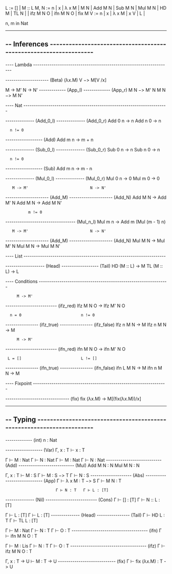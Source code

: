 L    := [] | M :: L
M, N := n | x | λ x M | M N | Add M N | Sub M N | Mul M N | HD M | TL N |
          | ifz M N O | ifn M N O | fix M
V    := n | x | λ x M | x V | L |

n, m in Nat

-------------------------------------------------------------------------------
-- Inferences -----------------------------------------------------------------
-------------------------------------------------------------------------------

---- Lambda -------------------------------------------------------------------

--------------------- (Beta)
 (λx.M) V −> M[V /x]

   M -> M'                   N -> N'
------------- (App_l)     ------------- (App_r)
 M N −> M' N               M N −> M N'

---- Nat ----------------------------------------------------------------------

-------------- (Add_0_l)     -------------- (Add_0_r)
 Add 0 n -> n                 Add n 0 -> n

      n != 0
------------------ (Add)
 Add m n -> m + n

-------------- (Sub_0_l)     -------------- (Sub_0_r)
 Sub 0 n -> n                 Sub n 0 -> n

      n != 0
------------------ (Sub)
 Add m n -> m - n

-------------- (Mul_0_l)     -------------- (Mul_0_r)
 Mul 0 n -> 0                 Mul m 0 -> 0

       M -> M'                           N -> N'
--------------------- (Add_M)     --------------------- (Add_N)
 Add M N -> Add M' N               Add M N -> Add M N'

              m != 0
---------------------------------- (Mul_n_l)
 Mul m n -> Add m (Mul (m - 1) n)

       M -> M'                           N -> N'
--------------------- (Add_M)     --------------------- (Add_N)
 Mul M N -> Mul M' N               Mul M N -> Mul M N'

---- List ---------------------------------------------------------------------

------------------- (Head)     ------------------ (Tail)
 HD (M :: L) -> M               TL (M :: L) -> L

---- Conditions ---------------------------------------------------------------

         M -> M'
------------------------- (ifz_red)
 Ifz M N O -> Ifz M' N O

      n = 0                          n != 0
---------------- (ifz_true)     ---------------- (ifz_false)
 Ifz n M N -> M                  Ifz n M N -> M

         M -> M'
------------------------- (ifn_red)
 ifn M N O -> ifn M' N O

     L = []                          L != []
---------------- (ifn_true)     ---------------- (ifn_false)
 ifn L M N -> M                  ifn n M N -> M


---- Fixpoint -----------------------------------------------------------------


------------------------------- (fix)
 fix (λx.M) -> M[(fix(λx.M))/x]

-------------------------------------------------------------------------------
-- Typing ---------------------------------------------------------------------
-------------------------------------------------------------------------------

------------- (int)
   n : Nat

------------------ (Var) 
 Γ, x : T ⊢ x : T

 Γ ⊢ M : Nat   Γ ⊢ N : Nat              Γ ⊢ M : Nat   Γ ⊢ N : Nat
--------------------------- (Add)     --------------------------- (Mul)
        Add M N : N                            Mul M N : N

  Γ, x : T ⊢ M : S              Γ ⊢ M : S −> T   Γ ⊢ N : S
-------------------- (Abs)     ---------------------------- (App)
 Γ ⊢ λ x M : T −> S                     Γ ⊢ M N : T

                          Γ ⊢ N : T   Γ ⊢ L : [T]
-------------- (Nil)     ------------------------- (Cons)
 Γ ⊢ [] : [T]                Γ ⊢ N :: L : [T]

 Γ ⊢ L : [T]                Γ ⊢ L : [T]
-------------- (Head)     ---------------- (Tail)
 Γ ⊢ HD L : T              Γ ⊢ TL L : [T]

 Γ ⊢ M : Nat   Γ ⊢ N : T   Γ ⊢ O : T
------------------------------------- (ifn)
         Γ ⊢ ifn M N O : T

 Γ ⊢ M : Lis   Γ ⊢ N : T   Γ ⊢ O : T
------------------------------------- (ifz)
         Γ ⊢ ifz M N O : T

 Γ, x : T -> U ⊢ M : T -> U
---------------------------- (fix)
  Γ ⊢ fix (λx.M) : T -> U


